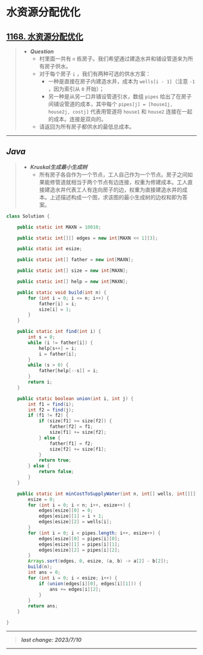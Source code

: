 # 水资源分配优化

## [1168. 水资源分配优化](https://leetcode.cn/problems/optimize-water-distribution-in-a-village/)

> - ***Question***
>   - 村里面一共有 `n` 栋房子。我们希望通过建造水井和铺设管道来为所有房子供水。
>   - 对于每个房子 `i` ，我们有两种可选的供水方案：
>     - 一种是直接在房子内建造水井，成本为 `wells[i - 1]`（注意 `-1` ，因为索引从 `0` 开始）；
>     - 另一种是从另一口井铺设管道引水，数组 `pipes` 给出了在房子间铺设管道的成本，其中每个 `pipes[j] = [house1j, house2j, costj]` 代表用管道将 `house1` 和 `house2` 连接在一起的成本。连接是双向的。
>   - 请返回为所有房子都供水的最低总成本。

---

## *Java*

> - ***Kruskal生成最小生成树***
>   - 所有房子各自作为一个节点，工人自己作为一个节点。房子之间如果能修管道就相当于两个节点有边连接，权重为修建成本。工人直接建造水井代表工人有连向房子的边，权重为直接建造水井的成本。上述描述构成一个图，求该图的最小生成树的边权和即为答案。

```java
class Solution {

    public static int MAXN = 10010;

    public static int[][] edges = new int[MAXN << 1][3];

    public static int esize;

    public static int[] father = new int[MAXN];

    public static int[] size = new int[MAXN];

    public static int[] help = new int[MAXN];

    public static void build(int n) {
        for (int i = 0; i <= n; i++) {
            father[i] = i;
            size[i] = 1;
        }
    }

    public static int find(int i) {
        int s = 0;
        while (i != father[i]) {
            help[s++] = i;
            i = father[i];
        }
        while (s > 0) {
            father[help[--s]] = i;
        }
        return i;
    }

    public static boolean union(int i, int j) {
        int f1 = find(i);
        int f2 = find(j);
        if (f1 != f2) {
            if (size[f1] >= size[f2]) {
                father[f2] = f1;
                size[f1] += size[f2];
            } else {
                father[f1] = f2;
                size[f2] += size[f1];
            }
            return true;
        } else {
            return false;
        }
    }

    public static int minCostToSupplyWater(int n, int[] wells, int[][] pipes) {
        esize = 0;
        for (int i = 0; i < n; i++, esize++) {
            edges[esize][0] = 0;
            edges[esize][1] = i + 1;
            edges[esize][2] = wells[i];
        }
        for (int i = 0; i < pipes.length; i++, esize++) {
            edges[esize][0] = pipes[i][0];
            edges[esize][1] = pipes[i][1];
            edges[esize][2] = pipes[i][2];
        }
        Arrays.sort(edges, 0, esize, (a, b) -> a[2] - b[2]);
        build(n);
        int ans = 0;
        for (int i = 0; i < esize; i++) {
            if (union(edges[i][0], edges[i][1])) {
                ans += edges[i][2];
            }
        }
        return ans;
    }

}
```

---

> ***last change: 2023/7/10***

---

